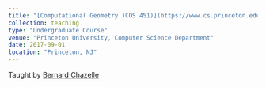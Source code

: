 ```yaml
---
title: "[Computational Geometry (COS 451)](https://www.cs.princeton.edu/courses/archive/fall17/cos451/)"
collection: teaching
type: "Undergraduate Course"
venue: "Princeton University, Computer Science Department"
date: 2017-09-01
location: "Princeton, NJ"
---
```

Taught by <a href="https://www.cs.princeton.edu/~chazelle/">Bernard Chazelle</a>
